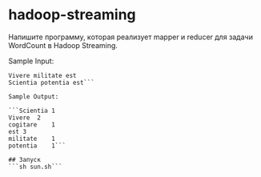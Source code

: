 # hadoop-streaming
Напишите программу, которая реализует mapper и reducer для задачи WordCount в Hadoop Streaming.

Sample Input:

```Vivere est cogitare
Vivere militate est
Scientia potentia est```

Sample Output:

```Scientia	1
Vivere	2
cogitare	1
est	3
militate	1
potentia	1```

## Запуск
```sh sun.sh```
